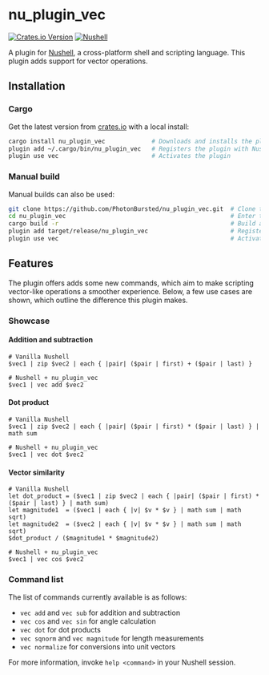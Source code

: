 # nu_plugin_vec

[![Crates.io Version](https://img.shields.io/crates/v/nu_plugin_vec)](https://crates.io/crates/nu_plugin_vec)
[![Nushell](https://img.shields.io/badge/Nushell-v0.99.1-blue)](https://nushell.sh)

A plugin for [Nushell](https://nushell.sh), a cross-platform shell and scripting language. This plugin adds support for
vector operations.

## Installation

### Cargo

Get the latest version from [crates.io](https://crates.io/crates/nu_plugin_vec) with a local install:

```bash
cargo install nu_plugin_vec             # Downloads and installs the plugin
plugin add ~/.cargo/bin/nu_plugin_vec   # Registers the plugin with Nushell
plugin use vec                          # Activates the plugin
```

### Manual build

Manual builds can also be used:

```bash
git clone https://github.com/PhotonBursted/nu_plugin_vec.git  # Clone the repository
cd nu_plugin_vec                                              # Enter the repo folder
cargo build -r                                                # Build a release version of the plugin
plugin add target/release/nu_plugin_vec                       # Registers the plugin with Nushell
plugin use vec                                                # Activates the plugin
```

## Features

The plugin offers adds some new commands, which aim to make scripting vector-like operations a smoother experience.
Below, a few use cases are shown, which outline the difference this plugin makes.

### Showcase

#### Addition and subtraction

```
# Vanilla Nushell
$vec1 | zip $vec2 | each { |pair| ($pair | first) + ($pair | last) }

# Nushell + nu_plugin_vec
$vec1 | vec add $vec2
```

#### Dot product

```
# Vanilla Nushell
$vec1 | zip $vec2 | each { |pair| ($pair | first) * ($pair | last) } | math sum

# Nushell + nu_plugin_vec
$vec1 | vec dot $vec2
```

#### Vector similarity

```
# Vanilla Nushell
let dot_product = ($vec1 | zip $vec2 | each { |pair| ($pair | first) * ($pair | last) } | math sum)
let magnitude1  = ($vec1 | each { |v| $v * $v } | math sum | math sqrt)
let magnitude2  = ($vec2 | each { |v| $v * $v } | math sum | math sqrt)
$dot_product / ($magnitude1 * $magnitude2)

# Nushell + nu_plugin_vec
$vec1 | vec cos $vec2
```

### Command list

The list of commands currently available is as follows:

- `vec add` and `vec sub` for addition and subtraction
- `vec cos` and `vec sin` for angle calculation
- `vec dot` for dot products
- `vec sqnorm` and `vec magnitude` for length measurements
- `vec normalize` for conversions into unit vectors

For more information, invoke `help <command>` in your Nushell session.